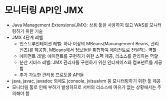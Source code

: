 # 모니터링 API인 JMX
- Java Management Extensions(JMX): 상용 툴을 사용하지 않고 WAS를 모니터링하기 위한 기술
- JMX 4단계 레벨
    - 인스트루먼테이션 레벨: 하나 이상의 MBeans(Manangement Beans, 관리 빈즈)를 제공함, MBeans에서 정보들을 취합하여 에이전트로 전달하는 역할
    - 에이전트 레벨: 에이전트를 구현하기 위한 스펙 제공, 리소스를 관리하는 역할
    - 분산 서비스 레벨: JMX 관리자를 구현하기 위한 인터페이스와 컴포넌트를 제공함
    - 추가 가능한 관리용 프로토콜 API들
- java, javac, javadoc 외에도 jconsole, jvisualvm 등 모니터링하기 위한 툴 제공
- 모니터링 툴로 인해 부하가 발생하므로 서버의 리소스에 여유가 없는 상황에서는 주의해야 함